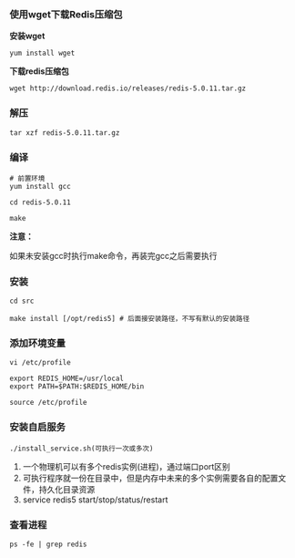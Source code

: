 ### 使用wget下载Redis压缩包

**安装wget**

```shell
yum install wget
```

**下载redis压缩包**

```shell
wget http://download.redis.io/releases/redis-5.0.11.tar.gz
```

### 解压

```shell
tar xzf redis-5.0.11.tar.gz
```

### 编译

```shell
# 前置环境
yum install gcc

cd redis-5.0.11

make
```

**注意：**

如果未安装gcc时执行make命令，再装完gcc之后需要执行

### 安装

```shell
cd src

make install [/opt/redis5] # 后面接安装路径，不写有默认的安装路径
```

### 添加环境变量

```shell
vi /etc/profile

export REDIS_HOME=/usr/local
export PATH=$PATH:$REDIS_HOME/bin

source /etc/profile
```

### 安装自启服务

```shell
./install_service.sh(可执行一次或多次)
```

1. 一个物理机可以有多个redis实例(进程)，通过端口port区别
2. 可执行程序就一份在目录中，但是内存中未来的多个实例需要各自的配置文件，持久化目录资源
3. service redis5 start/stop/status/restart

### 查看进程

```shell
ps -fe | grep redis
```

